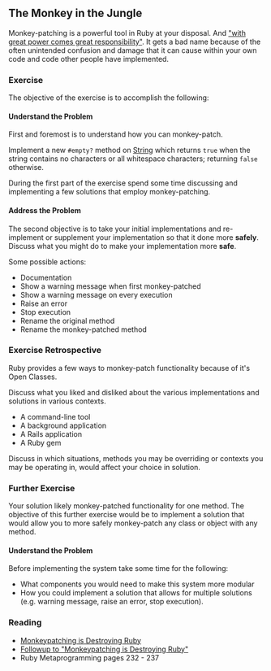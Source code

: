 ## The Monkey in the Jungle

Monkey-patching is a powerful tool in Ruby at your disposal. And ["with great power comes great responsibility"](http://en.wikipedia.org/wiki/Uncle_Ben#.22With_great_power_comes_great_responsibility.22). It gets a bad name because of the often unintended confusion and damage that it can cause within your own code and code other people have implemented. 


### Exercise

The objective of the exercise is to accomplish the following:

#### Understand the Problem

First and foremost is to understand how you can monkey-patch.

Implement a new `#empty?` method on [String](http://rubydoc.info/stdlib/core/1.9.3/String) which returns `true` when the string contains no characters or all whitespace characters; returning `false` otherwise.

During the first part of the exercise spend some time discussing and implementing a few solutions that employ monkey-patching.

#### Address the Problem

The second objective is to take your initial implementations and re-implement or supplement your implementation so that it done more **safely**. Discuss what you might do to make your implementation more **safe**.

Some possible actions:

* Documentation
* Show a warning message when first monkey-patched
* Show a warning message on every execution
* Raise an error
* Stop execution
* Rename the original method
* Rename the monkey-patched method

### Exercise Retrospective

Ruby provides a few ways to monkey-patch functionality because of it's Open Classes. 

Discuss what you liked and disliked about the various implementations and solutions in various contexts.

* A command-line tool
* A background application
* A Rails application
* A Ruby gem

Discuss in which situations, methods you may be overriding or contexts you may be operating in, would affect your choice in solution. 

### Further Exercise

Your solution likely monkey-patched functionality for one method. The objective of this further exercise would be to implement a solution that would allow you to more safely monkey-patch any class or object with any method.

#### Understand the Problem

Before implementing the system take some time for the following:

* What components you would need to make this system more modular
* How you could implement a solution that allows for multiple solutions (e.g. warning message, raise an error, stop execution).


### Reading

* [Monkeypatching is Destroying Ruby](http://avdi.org/devblog/2008/02/23/why-monkeypatching-is-destroying-ruby/)
* [Followup to "Monkeypatching is Destroying Ruby"](http://avdi.org/devblog/2008/02/25/followup-to-monkeypatching-is-destroying-ruby/)
* Ruby Metaprogramming pages 232 - 237

